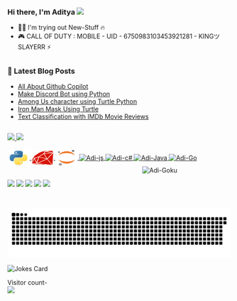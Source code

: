 ### Hi there, I'm Aditya <img src="https://raw.githubusercontent.com/tobimori/tobimori/main/wave.gif" width="25"><br>


- 👨‍💻 I'm trying out New-Stuff 🔥 
- 🎮 CALL OF DUTY : MOBILE - UID - 6750983103453921281 - KINGツSLAYERR ⚡
##

### 📕 Latest Blog Posts

<!-- BLOG-POST-LIST:START -->
- [All About Github Copilot](https://medium.com/analytics-vidhya/all-about-github-copilot-87d0417b953e?source=rss-159c523863b2------2)
- [Make Discord Bot using Python](https://medium.com/analytics-vidhya/make-discord-bot-using-python-fba437b38cd3?source=rss-159c523863b2------2)
- [Among Us character using Turtle Python](https://adityabhandarii.medium.com/among-us-character-using-turtle-python-1641585720d9?source=rss-159c523863b2------2)
- [Iron Man Mask Using Turtle](https://adityabhandarii.medium.com/iron-man-mask-using-turtle-75e580cea502?source=rss-159c523863b2------2)
- [Text Classification with IMDb Movie Reviews](https://medium.com/analytics-vidhya/text-classification-with-imdb-movie-reviews-3ce35ddc1fbf?source=rss-159c523863b2------2)
<!-- BLOG-POST-LIST:END -->
##

<div>
  
  <a href="https://github.com/ADITYABHNDARI">
  <img height="170em" src="https://github-readme-stats.adityabhndari.vercel.app/api?username=ADITYABHNDARI&show_icons=true&theme=highcontrast&include_all_commits=true&count_private=true"/>
  <img height="170em" src="https://github-readme-stats.vercel.app/api/top-langs/?username=ADITYABHNDARI&layout=compact&langs_count=7&theme=highcontrast"/>

</div>
  
  <div style="display: inline_block"><br>
  <img align="center" alt="Adi-Python" height="39" width="50" src="https://raw.githubusercontent.com/devicons/devicon/master/icons/python/python-original.svg">
  <img align="center" alt="Adi-ruby" height="35" width="50" src="https://raw.githubusercontent.com/devicons/devicon/master/icons/ruby/ruby-plain.svg">
  <img align="center" alt="Adi-jupy" height="35" width="50" src="https://raw.githubusercontent.com/devicons/devicon/master/icons/jupyter/jupyter-original.svg">  
  <img align="center" alt="Adi-js" height="35" width="50" src="https://cdn.jsdelivr.net/gh/devicons/devicon/icons/javascript/javascript-original.svg">   
  <img align="center" alt="Adi-c#" height="40" width="50" src="https://cdn.jsdelivr.net/gh/devicons/devicon/icons/csharp/csharp-original.svg">
  <img align="center" alt="Adi-Java" height="59" width="50" src="https://cdn.jsdelivr.net/gh/devicons/devicon/icons/java/java-original.svg">
  <img align="center" alt="Adi-Go" height="50" width="55" src="https://cdn.jsdelivr.net/gh/devicons/devicon/icons/go/go-original.svg">  
  <img align="right" alt="Adi-Goku" height="95" width="200" src="https://media.giphy.com/media/HYPaqlmC4fUpa/source.gif?cid=ecf05e47r48mnuomqu1avz6mrcnavphnffv3lcl326hue2xt&rid=source.gif&ct=g">
 
</div>

##
 
<div> 
  <a href="https://www.youtube.com/channel/UCpbR16TxC48pOCz-S4E6Pfg" target="_blank"><img src="https://img.shields.io/badge/YouTube-FF0000?style=for-the-badge&logo=youtube&logoColor=white" target="_blank"></a>
  <a href="https://www.instagram.com/adityabhandariii/" target="_blank"><img src="https://img.shields.io/badge/-Instagram-%23E4405F?style=for-the-badge&logo=instagram&logoColor=white" target="_blank"></a>
 <a href="https://discord.gg/kGDk2kBkme" target="_blank"><img src="https://img.shields.io/badge/Discord-7289DA?style=for-the-badge&logo=discord&logoColor=white" target="_blank"></a> 
  <a href="https://www.linkedin.com/in/adityabhndari/" target="_blank"><img src="https://img.shields.io/badge/-LinkedIn-%230077B5?style=for-the-badge&logo=linkedin&logoColor=white" target="_blank"></a> 
   <a href = "https://adityabhandarii.medium.com/"><img src="https://img.shields.io/badge/-Medium-%23333?style=for-the-badge&logo=Medium&logoColor=white" target="_blank"></a>
 
  ![Snake animation](https://github.com/ADITYABHNDARI/ADITYABHNDARI/blob/output/github-contribution-grid-snake.svg)
  
  ![Jokes Card](https://readme-jokes.vercel.app/api)
 
</div>
<p align="left"> 
   Visitor count-<br>
  <img src="https://profile-counter.glitch.me/ADITYABHNDARI/count.svg" />
</p>

